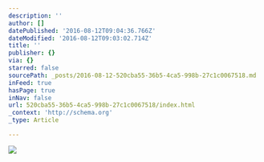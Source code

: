 ```yaml
---
description: ''
author: []
datePublished: '2016-08-12T09:04:36.766Z'
dateModified: '2016-08-12T09:03:02.714Z'
title: ''
publisher: {}
via: {}
starred: false
sourcePath: _posts/2016-08-12-520cba55-36b5-4ca5-998b-27c1c0067518.md
inFeed: true
hasPage: true
inNav: false
url: 520cba55-36b5-4ca5-998b-27c1c0067518/index.html
_context: 'http://schema.org'
_type: Article

---
```

![](https://the-grid-user-content.s3-us-west-2.amazonaws.com/d1a13545-4813-47ed-b87b-e785e4b4b55f.jpg)